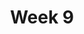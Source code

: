 ---
    title: Week 9
    weekNumber: 9
    days:
      - date: 2021-11-23
        events:
          "**16**{: .label .label-gray } Naive Bayes":
      - date: 2021-11-25
        events:
          "N/A (Thanksgiving)":
---